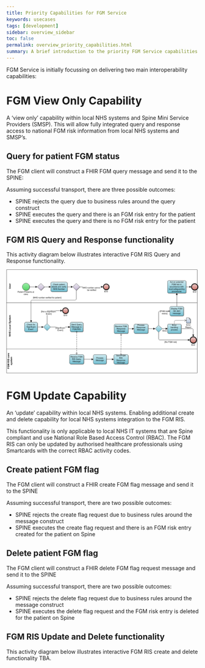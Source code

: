 ```yaml
---
title: Priority Capabilities for FGM Service
keywords: usecases
tags: [development]
sidebar: overview_sidebar
toc: false
permalink: overview_priority_capabilities.html
summary: A brief introduction to the priority FGM Service capabilities.
---
```


FGM Service is initially focussing on delivering two main interoperability capabilities:

<!--
![GP Connect Priority Capabilities](images/overview/priority_capabilities.png)
-->

# FGM View Only Capability #

A ‘view only’ capability within local NHS systems and Spine Mini Service Providers (SMSP). This will allow fully integrated query and response access to national FGM risk information from local NHS systems and SMSP’s.

## Query for patient FGM status ##

The FGM client will construct a FHIR FGM query message and send it to the SPINE:

Assuming successful transport, there are three possible outcomes:

- SPINE rejects the query due to business rules around the query construct
- SPINE executes the query and there is an FGM risk entry for the patient
- SPINE executes the query and there is no FGM risk entry for the patient

## FGM RIS Query and Response functionality ##

This activity diagram below illustrates interactive FGM RIS Query and Response functionality.

![stuff](images/fgm/FGMQueryResponseActivityDiagramv0.2.png)

<!-- [Access Record HTML Views](accessrecord_view_summary.html)

*Coming Soon...*

[Access Record Structured Data](accessrecord_structured_data_summary.html)  -->

# FGM Update Capability #

An ‘update’ capability within local NHS systems. Enabling additional create and delete capability for local NHS systems integration to the FGM RIS.

This functionality is only applicable to local NHS IT systems that are Spine compliant and use National Role Based Access Control (RBAC). The FGM RIS can only be updated by authorised healthcare professionals using Smartcards with the correct RBAC activity codes. 



## Create patient FGM flag

The FGM client will construct a FHIR create FGM flag message and send it to the SPINE

Assuming successful transport, there are two possible outcomes:

- SPINE rejects the create flag request due to business rules around the message construct
- SPINE executes the create flag request and there is an FGM risk entry created for the patient on Spine

<!-- [Appointment Management Capability](appointments.html) -->

## Delete patient FGM flag

The FGM client will construct a FHIR delete FGM flag request message and send it to the SPINE

Assuming successful transport, there are two possible outcomes:

- SPINE rejects the delete flag request due to business rules around the message construct
- SPINE executes the delete flag request and the FGM risk entry is deleted for the patient on Spine

## FGM RIS Update and Delete functionality ##

This activity diagram below illustrates interactive FGM RIS create and delete functionality TBA.


<!-- [Task Management Capability](tasks.html) -->

